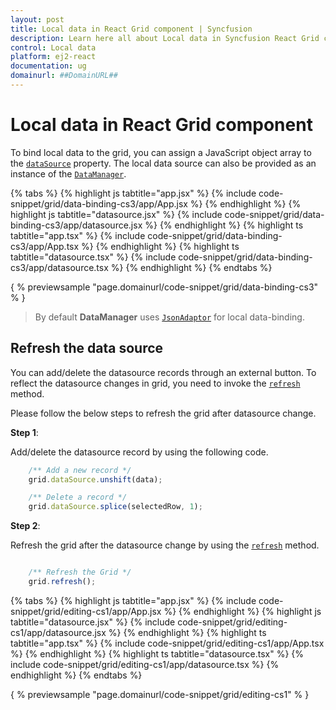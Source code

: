 ```yaml
---
layout: post
title: Local data in React Grid component | Syncfusion
description: Learn here all about Local data in Syncfusion React Grid component of Syncfusion Essential JS 2 and more.
control: Local data 
platform: ej2-react
documentation: ug
domainurl: ##DomainURL##
---
```


# Local data in React Grid component

To bind local data to the grid, you can assign a JavaScript object array to the
 [`dataSource`](https://ej2.syncfusion.com/angular/documentation/api/grid/#datasource) property.
 The local data source can also be provided as an instance of the [`DataManager`](https://ej2.syncfusion.com/react/documentation/data/getting-started/).

{% tabs %}
{% highlight js tabtitle="app.jsx" %}
{% include code-snippet/grid/data-binding-cs3/app/App.jsx %}
{% endhighlight %}
{% highlight js tabtitle="datasource.jsx" %}
{% include code-snippet/grid/data-binding-cs3/app/datasource.jsx %}
{% endhighlight %}
{% highlight ts tabtitle="app.tsx" %}
{% include code-snippet/grid/data-binding-cs3/app/App.tsx %}
{% endhighlight %}
{% highlight ts tabtitle="datasource.tsx" %}
{% include code-snippet/grid/data-binding-cs3/app/datasource.tsx %}
{% endhighlight %}
{% endtabs %}

{ % previewsample "page.domainurl/code-snippet/grid/data-binding-cs3" % }

> By default **DataManager** uses [`JsonAdaptor`](https://ej2.syncfusion.com/react/documentation/data/adaptors/#json-adaptor) for local data-binding.

## Refresh the data source

You can add/delete the datasource records through an external button. To reflect the datasource changes in grid,
you need to invoke the [`refresh`](https://ej2.syncfusion.com/angular/documentation/api/grid/#refresh) method.

Please follow the below steps to refresh the grid after datasource change.

**Step 1**:

Add/delete the datasource record by using the following code.

```typescript
    /** Add a new record */
    grid.dataSource.unshift(data);

    /** Delete a record */
    grid.dataSource.splice(selectedRow, 1);

```

**Step 2**:

Refresh the grid after the datasource change by using the [`refresh`](https://ej2.syncfusion.com/angular/documentation/api/grid/#refresh) method.

```typescript

    /** Refresh the Grid */
    grid.refresh();

```

{% tabs %}
{% highlight js tabtitle="app.jsx" %}
{% include code-snippet/grid/editing-cs1/app/App.jsx %}
{% endhighlight %}
{% highlight js tabtitle="datasource.jsx" %}
{% include code-snippet/grid/editing-cs1/app/datasource.jsx %}
{% endhighlight %}
{% highlight ts tabtitle="app.tsx" %}
{% include code-snippet/grid/editing-cs1/app/App.tsx %}
{% endhighlight %}
{% highlight ts tabtitle="datasource.tsx" %}
{% include code-snippet/grid/editing-cs1/app/datasource.tsx %}
{% endhighlight %}
{% endtabs %}

{ % previewsample "page.domainurl/code-snippet/grid/editing-cs1" % }